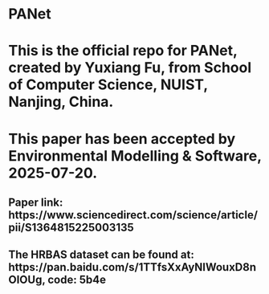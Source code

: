# PANet
<h1>This is the official repo for PANet, created by Yuxiang Fu, from School of Computer Science, NUIST, Nanjing, China.</h1>
<h1>This paper has been accepted by Environmental Modelling & Software, 2025-07-20.</h1>
<h2>Paper link: https://www.sciencedirect.com/science/article/pii/S1364815225003135 </h2>
<h2>The HRBAS dataset can be found at: https://pan.baidu.com/s/1TTfsXxAyNIWouxD8nOIOUg, code: 5b4e </h2>

